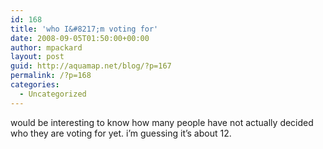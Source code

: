 ```yaml
---
id: 168
title: 'who I&#8217;m voting for'
date: 2008-09-05T01:50:00+00:00
author: mpackard
layout: post
guid: http://aquamap.net/blog/?p=167
permalink: /?p=168
categories:
  - Uncategorized
---
```

would be interesting to know how many people have not actually decided who they are voting for yet. i&#8217;m guessing it&#8217;s about 12.